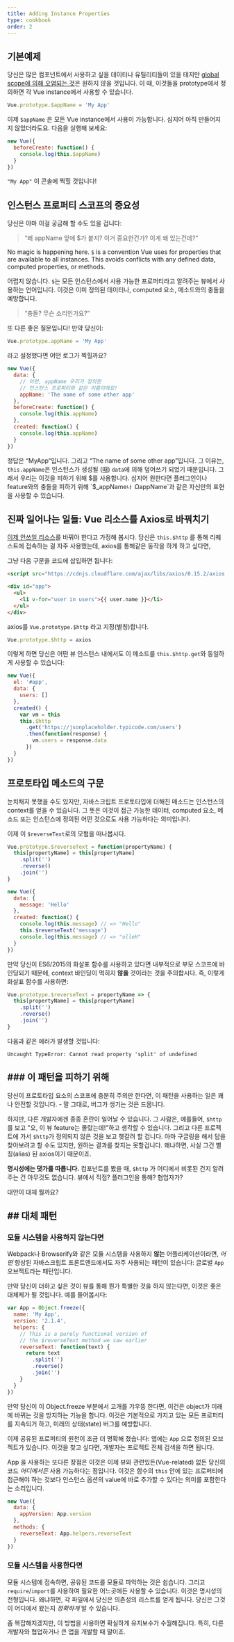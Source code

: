 ```yaml
---
title: Adding Instance Properties
type: cookbook
order: 2
---
```


## 기본예제

당신은 많은 컴포넌트에서 사용하고 싶을 데이터나 유틸리티들이 있을 테지만  [global scope에 의해 오염되는 것](https://github.com/getify/You-Dont-Know-JS/blob/2nd-ed/scope-closures/ch3.md)은 원하지 않을 것입니다. 이 때, 이것들을 prototype에서 정의하면 각 Vue instance에서 사용할 수 있습니다.

```js
Vue.prototype.$appName = 'My App'
```

이제 `$appName` 은 모든 Vue instance에서 사용이 가능합니다. 심지어 아직 만들어지지 않았더라도요. 다음을 실행해 보세요:

```js
new Vue({
  beforeCreate: function() {
    console.log(this.$appName)
  }
})
```

`"My App"` 이 콘솔에 찍힐 것입니다!

## 인스턴스 프로퍼티 스코프의 중요성

당신은 아마 이걸 궁금해 할 수도 있을 겁니다:

> “왜 appName 앞에 $가 붙지? 이거 중요한건가? 이게 왜 있는건데?“

No magic is happening here. `$` is a convention Vue uses for properties that are available to all instances. This avoids conflicts with any defined data, computed properties, or methods.


어렵지 않습니다. `$`는 모든 인스턴스에서 사용 가능한 프로퍼티라고 알려주는 뷰에서 사용하는 언어입니다. 이것은 이미 정의된 데이터나, computed 요소, 메소드와의 충돌을 예방합니다.

> “충돌? 무슨 소리인가요?”

또 다른 좋은 질문입니다! 만약 당신이:

```js
Vue.prototype.appName = 'My App'
```

 라고 설정했다면 어떤 로그가 찍힐까요?

```js
new Vue({
  data: {
    // 이런, appName 우리가 정의한
    // 인스턴스 프로퍼티와 같은 이름이에요!
    appName: 'The name of some other app'
  },
  beforeCreate: function() {
    console.log(this.appName)
  },
  created: function() {
    console.log(this.appName)
  }
})
```

정답은 “MyApp“입니다. 그리고 “The name of some other app”입니다. 그 이유는, `this.appName`은 인스턴스가 생성될 ([때](https://github.com/getify/You-Dont-Know-JS/blob/2nd-ed/this-object-prototypes/ch5.md)) `data`에 의해 덮어쓰기 되었기 때문입니다. 그래서 우리는 이것을 피하기 위해 $를 사용합니다. 심지어 원한다면 플러그인이나 feature와의 충돌을 피하기 위해 `$_appName`나 `ΩappName`과 같은 자신만의 표현을 사용할 수 있습니다.
 

## 진짜 일어나는 일들: Vue 리소스를 Axios로 바꿔치기

[이제 안쓰일 리소스](https://medium.com/the-vue-point/retiring-vue-resource-871a82880af4)를 바꿔야 한다고 가정해 봅시다. 당신은 `this.$http` 를 통해 리퀘스트에 접속하는 걸 자주 사용했는데, axios를 통해같은 동작을 하게 하고 싶다면,

그냥 다음 구문을 코드에 삽입하면 됩니다:

```html
<script src="https://cdnjs.cloudflare.com/ajax/libs/axios/0.15.2/axios.js"></script>

<div id="app">
  <ul>
    <li v-for="user in users">{{ user.name }}</li>
  </ul>
</div>
```

axios를 `Vue.prototype.$http` 라고 지정(별칭)합니다.

```js
Vue.prototype.$http = axios
```

이렇게 하면 당신은 어떤 뷰 인스턴스 내에서도 이 메소드를 `this.$http.get`와 동일하게 사용할 수 있습니다:

```js
new Vue({
  el: '#app',
  data: {
    users: []
  },
  created() {
    var vm = this
    this.$http
      .get('https://jsonplaceholder.typicode.com/users')
      .then(function(response) {
        vm.users = response.data
      })
  }
})
```

## 프로토타입 메소드의 구문

눈치채지 못했을 수도 있지만, 자바스크립트 프로토타입에 더해진 메소드는 인스턴스의 context를 얻을 수 있습니다. 그 뜻은 이것이 접근 가능한 데이터, computed 요소, 메소드 또는 인스턴스에 정의된 어떤 것으로도 사용 가능하다는 의미입니다.

이제 이 `$reverseText`로의 모험을 떠나봅시다.

```js
Vue.prototype.$reverseText = function(propertyName) {
  this[propertyName] = this[propertyName]
    .split('')
    .reverse()
    .join('')
}

new Vue({
  data: {
    message: 'Hello'
  },
  created: function() {
    console.log(this.message) // => "Hello"
    this.$reverseText('message')
    console.log(this.message) // => "olleH"
  }
})
```

만약 당신이 ES6/2015의 화살표 함수를 사용하고 있다면 내부적으로 부모 스코프에 바인딩되기 때문에, context 바인딩이 먹히지 **않을** 것이라는 것을 주의합시다.
즉, 이렇게 화살표 함수를 사용하면:

```js
Vue.prototype.$reverseText = propertyName => {
  this[propertyName] = this[propertyName]
    .split('')
    .reverse()
    .join('')
}
```

다음과 같은 에러가 발생할 것입니다:

```log
Uncaught TypeError: Cannot read property 'split' of undefined
```

## ### 이 패턴을 피하기 위해

당신이 프로토타입 요소의 스코프에 충분히 주의만 한다면, 이 패턴을 사용하는 일은 꽤나 안전할 것입니다. - 말 그대로, 버그가 생기는 것은 드뭅니다.

하지만, 다른 개발자에겐 종종 혼란이 일어날 수 있습니다. 그 사람은, 예를들어, `$http` 를 보고 "오, 이 뷰 feature는 몰랐는데!"하고 생각할 수 있습니다. 그리고 다른 프로젝트에 가서 `$http`가 정의되지 않은 것을 보고 헷갈려 할 겁니다. 아마 구글링을 해서 답을 찾아보려고 할 수도 있지만, 원하는 결과를 찾지는 못할겁니다. 왜냐하면, 사실 그건 별칭(alias) 된 axios이기 때문이죠.

**명시성에는 댓가를 따릅니다.** 컴포넌트를 봤을 때, `$http` 가 어디에서 비롯된 건지 알려주는 건 아무것도 없습니다. 뷰에서 직접? 플러그인을 통해? 협업자가?

대안이 대체 뭘까요?

## ## 대체 패턴

### 모듈 시스템을 사용하지 않는다면

Webpack나 Browserify와 같은 모듈 시스템을 사용하지 **않는** 어플리케이션이라면, _어떤_ 향상된 자바스크립트 프론트엔드에서도 자주 사용되는 패턴이 있습니다: 글로벌 `App` 오브젝트라는 패턴입니다.

만약 당신이 더하고 싶은 것이 뷰를 통해 뭔가 특별한 것을 하지 않는다면, 이것은 좋은 대체제가 될 것입니다. 예를 들어봅시다:

```js
var App = Object.freeze({
  name: 'My App',
  version: '2.1.4',
  helpers: {
    // This is a purely functional version of
    // the $reverseText method we saw earlier
    reverseText: function(text) {
      return text
        .split('')
        .reverse()
        .join('')
    }
  }
})
```

<p class="tip">만약 당신이 이 Object.freeze 부분에서 고개를 갸우뚱 한다면, 이건은 object가 미래에 바뀌는 것을 방지하는 기능을 합니다. 이것은 기본적으로 가지고 있는 모든 프로퍼티를 지속되거 하고, 미래의 상태(state) 버그를 예방합니다.</p>

이제 공유된 프로퍼티의 원천이 조금 더 명확해 졌습니다: 앱에는 `App` 으로 정의된 오브젝트가 있습니다. 이것을 찾고 싶다면, 개발자는 프로젝트 전체 검색을 하면 됩니다.

App 을 사용하는 또다른 장점은 이것은 이제 뷰와 관련있든(Vue-related) 없든 당신의 코드 _어디에서든_ 사용 가능하다는 점입니다. 이것은 함수의 `this` 안에 있는 프로퍼티에 접근해야 하는 것보다 인스턴스 옵션의 value에 바로 추가할 수 있다는 의미를 포함한다는 소리입니다.

```js
new Vue({
  data: {
    appVersion: App.version
  },
  methods: {
    reverseText: App.helpers.reverseText
  }
})
```

### 모듈 시스템을 사용한다면

모듈 시스템에 접속하면, 공유된 코드를 모듈로 파악하는 것은 쉽습니다. 그리고 `require`/`import`를 사용하여 필요한 어느곳에든 사용할 수 있습니다. 이것은 명시성의 전형입니다. 왜냐하면, 각 파일에서 당신은 의존성의 리스트를 얻게 됩니다. 당신은 그것이 어디에서 왔는지 _정확하게_ 알 수 있습니다.

좀 복잡해지겠지만, 이 방법을 사용하면 확실하게 유지보수가 수월해집니다. 특히, 다른 개발자와 협업하거나 큰 앱을 개발할 때 말이죠.
